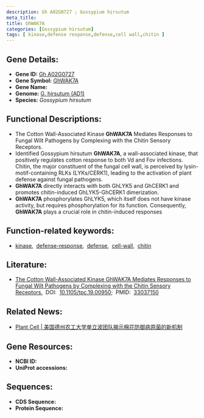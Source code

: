 ```yaml
---
description: Gh A02G0727 ; Gossypium hirsutum
meta_title:
title: GhWAK7A
categories: [Gossypium hirsutum]
tags: [ kinase,defense response,defense,cell wall,chitin ]
---
```


## Gene Details:
- **Gene ID:**	[Gh A02G0727]()
- **Gene Symbol:** <u>GhWAK7A</u>
- **Gene Name:** 
- **Genome:** [G. hirsutum (AD1)]()
- **Species:** *Gossypium hirsutum*

## Functional Descriptions:
   - The Cotton Wall-Associated Kinase **GhWAK7A** Mediates Responses to Fungal Wilt Pathogens by Complexing with the Chitin Sensory Receptors.
   - Identified Gossypium hirsutum **GhWAK7A**, a wall-associated kinase, that positively regulates cotton response to both Vd and Fov infections. Chitin, the major constituent of the fungal cell wall, is perceived by lysin-motif-containing RLKs (LYKs/CERK1), leading to the activation of plant defense against fungal pathogens.
   - **GhWAK7A** directly interacts with both GhLYK5 and GhCERK1 and promotes chitin-induced GhLYK5-GhCERK1 dimerization.
   - **GhWAK7A** phosphorylates GhLYK5, which itself does not have kinase activity, but requires phosphorylation for its function. Consequently, **GhWAK7A** plays a crucial role in chitin-induced responses

## Function-related keywords:
   - [kinase](/tags/kinase/),&nbsp;&nbsp;[defense-response](/tags/defense-response/),&nbsp;&nbsp;[defense](/tags/defense/),&nbsp;&nbsp;[cell-wall](/tags/cell-wall/),&nbsp;&nbsp;[chitin](/tags/chitin/)

## Literature:
   - [The Cotton Wall-Associated Kinase GhWAK7A Mediates Responses to Fungal Wilt Pathogens by Complexing with the Chitin Sensory Receptors.]( https://academic.oup.com/plcell/article/32/12/3978/6118606?login=true#supplementary-data)&nbsp;&nbsp;DOI:&nbsp;&nbsp;[10.1105/tpc.19.00950](https://academic.oup.com/plcell/article/32/12/3978/6118606?login=true#supplementary-data);&nbsp;&nbsp;PMID:&nbsp;&nbsp;[33037150](https://pubmed.ncbi.nlm.nih.gov/33037150/)

## Related News:
   - [Plant Cell | 美国德州农工大学单立波团队揭示棉花防御病原菌的新机制](https://mp.weixin.qq.com/s?__biz=Mzg3MDEwNDEyMg==&mid=2247497778&idx=2&sn=8bd37c3b4e48668ba237b2b66d4e0c01&chksm=ce905567f9e7dc71ff5c78a318131a33fd7a5ae2c92d45b6db3d2e0018f4e750bdc9b48e79fc&scene=27#wechat_redirect)

## Gene Resources:
- **NCBI ID:**  [](https://www.ncbi.nlm.nih.gov/gene/?term=)
- **UniProt accessions:** [](https://www.uniprot.org/uniprotkb//entry)



## Sequences:
- **CDS Sequence:**
- **Protein Sequence:**
